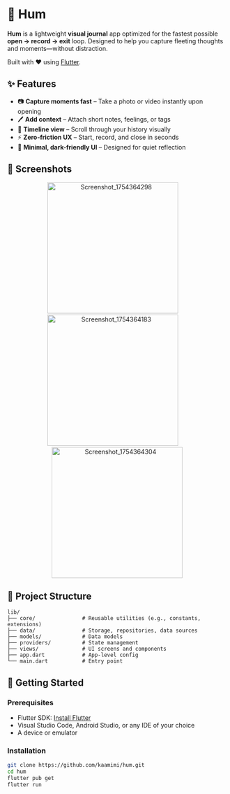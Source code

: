 # 🐝 Hum

**Hum** is a lightweight **visual journal** app optimized for the fastest possible **open → record → exit** loop. Designed to help you capture fleeting thoughts and moments—without distraction.

Built with ❤️ using [Flutter](https://flutter.dev/).


## ✨ Features

* 📷 **Capture moments fast** – Take a photo or video instantly upon opening
* 🖊️ **Add context** – Attach short notes, feelings, or tags
* 📅 **Timeline view** – Scroll through your history visually
* ⚡ **Zero-friction UX** – Start, record, and close in seconds
* 🌙 **Minimal, dark-friendly UI** – Designed for quiet reflection


## 📸 Screenshots

<p align="center">
  <img width="300" alt="Screenshot_1754364298" src="https://github.com/user-attachments/assets/657feb8c-664f-4cca-9553-c93d35ee4870" />
  &nbsp;&nbsp;&nbsp;&nbsp;
  <img width="300" alt="Screenshot_1754364183" src="https://github.com/user-attachments/assets/d4dd8b2c-6cd8-4482-ae63-72f7285a5236" />
  &nbsp;&nbsp;&nbsp;&nbsp;
  <img width="300" alt="Screenshot_1754364304" src="https://github.com/user-attachments/assets/3a8f2d3b-1e1a-49e3-b377-52ce74444b87" />
</p>

## 📁 Project Structure

```
lib/
├── core/               # Reusable utilities (e.g., constants, extensions)
├── data/               # Storage, repositories, data sources
├── models/             # Data models
├── providers/          # State management
├── views/              # UI screens and components
├── app.dart            # App-level config
└── main.dart           # Entry point
```


## 🚀 Getting Started

### Prerequisites

* Flutter SDK: [Install Flutter](https://flutter.dev/docs/get-started/install)
* Visual Studio Code, Android Studio, or any IDE of your choice
* A device or emulator

### Installation

```bash
git clone https://github.com/kaamimi/hum.git
cd hum
flutter pub get
flutter run
```
